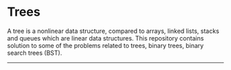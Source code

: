 # Trees
A tree is a nonlinear data structure, compared to arrays, linked lists, stacks and queues which are linear data structures.
This repository contains solution to some of the problems related to trees, binary trees, binary search trees (BST).
****************************************************************************************************************************************************************
